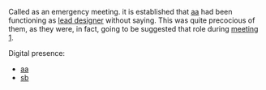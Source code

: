 Called as an emergency meeting. it is established that [aa](aa.md) had been functioning as [lead designer](lead-designer.md) without saying. This was quite precocious of them, as they were, in fact, going to be suggested that role during [meeting 1](meeting1.md).

Digital presence:
- [aa](aa.md)
- [sb](sb.md)